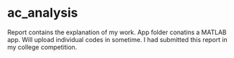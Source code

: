 # ac_analysis
Report contains the explanation of my work. 
App folder conatins a MATLAB app. Will upload individual codes in sometime.
I had submitted this report in my college competition.
